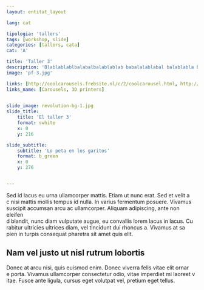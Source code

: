```yaml
---
layout: entitat_layout

lang: cat

tipologia: 'tallers'
tags: [workshop, slide]
categories: [tallers, cata]
cat: 'A'

title: 'Taller 3'
description: 'Blablablablbalabalbalablablab babalalablabal balablabla balablab'
image: 'pf-3.jpg'

links: [http://coolcarousels.frebsite.nl/c/2/coolcarousel.html, http://3dprintedinstruments.wikidot.com/methods]
links_name: [Carousels, 3D printers]
	

slide_image: revolution-bg-1.jpg
slide_title:
    title: 'El taller 3'
    format: swhite
    x: 0
    y: 216

slide_subtitle:
    subtitle: 'Lo peta en los garitos'
    format: b_green
    x: 0
    y: 276


---
```


Sed id lacus eu urna ullamcorper mattis. Etiam ut nunc erat. Sed et velit a\
c nisi mattis mollis tempus id nulla. In varius fermentum posuere. Vivamus \
suscipit accumsan arcu ac ullamcorper. Aliquam adipiscing, ante non eleifen\
d blandit, nunc diam vulputate augue, eu convallis lorem lacus in lacus. Cu\
rabitur ultricies ultrices diam, vel tincidunt dui rhoncus a. Vivamus at sa\
pien in turpis consequat pharetra sit amet quis elit.

## Nam vel justo ut nisl rutrum lobortis

Donec at arcu nisi, quis euismod enim. Donec viverra felis vitae elit ornar\
e porta. Vivamus ullamcorper consectetur odio, vitae imperdiet mi laoreet v\
itae. Fusce ante ligula, cursus eget volutpat vel, pretium eget tellus.